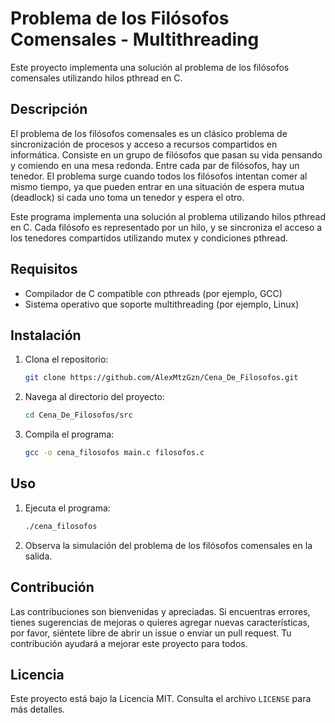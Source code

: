# Problema de los Filósofos Comensales - Multithreading

Este proyecto implementa una solución al problema de los filósofos comensales utilizando hilos pthread en C.

## Descripción

El problema de los filósofos comensales es un clásico problema de sincronización de procesos y acceso a recursos compartidos en informática. Consiste en un grupo de filósofos que pasan su vida pensando y comiendo en una mesa redonda. Entre cada par de filósofos, hay un tenedor. El problema surge cuando todos los filósofos intentan comer al mismo tiempo, ya que pueden entrar en una situación de espera mutua (deadlock) si cada uno toma un tenedor y espera el otro.

Este programa implementa una solución al problema utilizando hilos pthread en C. Cada filósofo es representado por un hilo, y se sincroniza el acceso a los tenedores compartidos utilizando mutex y condiciones pthread.

## Requisitos

- Compilador de C compatible con pthreads (por ejemplo, GCC)
- Sistema operativo que soporte multithreading (por ejemplo, Linux)

## Instalación

1. Clona el repositorio:

    ```bash
    git clone https://github.com/AlexMtzGzn/Cena_De_Filosofos.git
    ```

2. Navega al directorio del proyecto:

    ```bash
    cd Cena_De_Filosofos/src
    ```

3. Compila el programa:

    ```bash
    gcc -o cena_filosofos main.c filosofos.c
    ```

## Uso

1. Ejecuta el programa:

    ```bash
    ./cena_filosofos
    ```

2. Observa la simulación del problema de los filósofos comensales en la salida.

## Contribución

Las contribuciones son bienvenidas y apreciadas. Si encuentras errores, tienes sugerencias de mejoras o quieres agregar nuevas características, por favor, siéntete libre de abrir un issue o enviar un pull request. Tu contribución ayudará a mejorar este proyecto para todos.

## Licencia

Este proyecto está bajo la Licencia MIT. Consulta el archivo `LICENSE` para más detalles.
